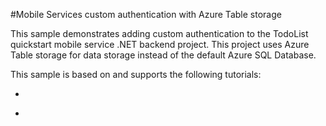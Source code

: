 #Mobile Services custom authentication with Azure Table storage

This sample demonstrates adding custom authentication to the TodoList quickstart mobile service .NET backend project. This project uses Azure Table storage for data storage instead of the default Azure SQL Database.

This sample is based on and supports the following tutorials:

+ []()

+ []()